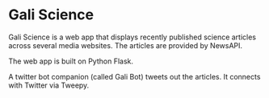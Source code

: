 # Gali Science

Gali Science is a web app that displays recently published science articles across several media websites. The articles are provided by NewsAPI.

The web app is built on Python Flask.

A twitter bot companion (called Gali Bot) tweets out the articles. It connects with Twitter via Tweepy.